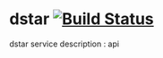 # dstar [![Build Status](https://travis-ci.com/dstar0914/dstar.svg?branch=master)](https://travis-ci.com/dstar0914/dstar)
dstar service
description : api